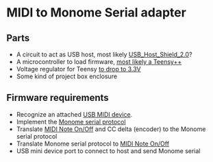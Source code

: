 # MIDI to Monome Serial adapter

## Parts

  * A circuit to act as USB host, most likely [USB_Host_Shield_2.0](https://github.com/felis/USB_Host_Shield_2.0)?
  * A microcontroller to load firmware, [most likely a Teensy++](https://www.pjrc.com/store/teensypp.html)
  * Voltage regulator for Teensy [to drop to 3.3V](https://www.pjrc.com/store/mcp1825.html)
  * Some kind of project box enclosure

## Firmware requirements
  * Recognize an attached [USB MIDI device](https://github.com/felis/USB_Host_Shield_2.0#midi-library).
  * Implement the [Monome serial protocol](https://github.com/monome/docs/blob/master/docs/serial.txt)
  * Translate [MIDI Note On/Off](https://github.com/lazzarello/monome-apc40/blob/master/midiin_server.py) and CC delta (encoder) to the Monome serial protocol
  * Translate Monome serial protocol to [MIDI Note On/Off](https://github.com/lazzarello/monome-apc40/blob/master/midiout_server.py)
  * USB mini device port to connect to host and send Monome serial
